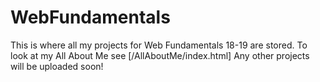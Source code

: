# WebFundamentals
This is where all my projects for Web Fundamentals 18-19 are stored.
To look at my All About Me see [/AllAboutMe/index.html]
Any other projects will be uploaded soon!
